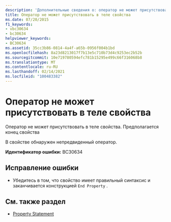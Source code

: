 ```yaml
---
description: 'Дополнительные сведения о: оператор не может присутствовать в теле свойства'
title: Оператор не может присутствовать в теле свойства
ms.date: 07/20/2015
f1_keywords:
- vbc30634
- bc30634
helpviewer_keywords:
- BC30634
ms.assetid: 35cc3b86-0814-4a4f-a65b-0956f004b1bd
ms.openlocfilehash: 8a23d8213017f7b13e5c710b73d4c9253ec2b52b
ms.sourcegitcommit: 10e719780594efc781b15295e499c66f316068b8
ms.translationtype: MT
ms.contentlocale: ru-RU
ms.lasthandoff: 02/14/2021
ms.locfileid: "100483382"
---
```

# <a name="statement-cannot-appear-within-a-property-body"></a>Оператор не может присутствовать в теле свойства

Оператор не может присутствовать в теле свойства. Предполагается конец свойства  
  
 В свойстве обнаружен непредвиденный оператор.  
  
 **Идентификатор ошибки:** BC30634  
  
## <a name="to-correct-this-error"></a>Исправление ошибки  
  
- Убедитесь в том, что свойство имеет правильный синтаксис и заканчивается конструкцией `End Property` .  
  
## <a name="see-also"></a>См. также раздел

- [Property Statement](../language-reference/statements/property-statement.md)

